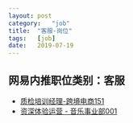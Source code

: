 ```yaml
---
layout:	post
category:	"job"
title:	"客服-岗位"
tags:	[job]
date:	2019-07-19
---
```

## 网易内推职位类别：客服
- [质检培训经理-跨境电商151](http://mobile.bole.netease.com/bole/boleDetail?id=11704&employeeId=346f03c3cda5f04c&key=all)
- [资深体验运营 - 音乐事业部001](http://mobile.bole.netease.com/bole/boleDetail?id=16617&employeeId=346f03c3cda5f04c&key=all)
